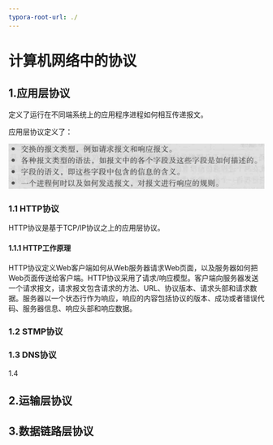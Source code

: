 ```yaml
---
typora-root-url: ./
---
```


# 计算机网络中的协议

## 1.应用层协议

定义了运行在不同端系统上的应用程序进程如何相互传递报文。

应用层协议定义了：

![协议](/protocol/协议.png)

### 1.1 HTTP协议

HTTP协议是基于TCP/IP协议之上的应用层协议。

#### 1.1.1 HTTP工作原理

HTTP协议定义Web客户端如何从Web服务器请求Web页面，以及服务器如何把Web页面传送给客户端。HTTP协议采用了请求/响应模型。客户端向服务器发送一个请求报文，请求报文包含请求的方法、URL、协议版本、请求头部和请求数据。服务器以一个状态行作为响应，响应的内容包括协议的版本、成功或者错误代码、服务器信息、响应头部和响应数据。



### 1.2 STMP协议

### 1.3 DNS协议

1.4 

## 2.运输层协议



## 3.数据链路层协议

